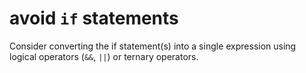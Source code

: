 # avoid `if` statements

Consider converting the if statement(s) into a single expression using logical operators (`&&`, `||`) or ternary operators.
